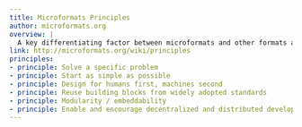```yaml
---
title: Microformats Principles
author: microformats.org
overview: |
  A key differentiating factor between microformats and other formats are the principles upon which microformats have been researched, designed, and developed.
link: http://microformats.org/wiki/principles
principles:
- principle: Solve a specific problem
- principle: Start as simple as possible
- principle: Design for humans first, machines second
- principle: Reuse building blocks from widely adopted standards
- principle: Modularity / embeddability
- principle: Enable and encourage decentralized and distributed development, content, services
---
```

